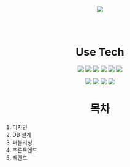 <p align="center">
  <img src="https://capsule-render.vercel.app/api?type=Waving&color=auto&height=300&section=header&text=Bicycle%20Project&fontSize=90" />
</p>
</br>
</br>

<h1 align="center">
  Use Tech
</h1>
<p align="center">
  <img src="https://img.shields.io/badge/Vue.js-4FC08D?style=flat-square&logo=Vue.js&logoColor=white"/>
  <img src="https://img.shields.io/badge/Vuetify.js 2.5.8-1867C0?style=flat-square&logo=Vuetify&logoColor=white"/>
  <img src="https://img.shields.io/badge/Node.js 14.17-339933?style=flat-square&logo=Node.js&logoColor=white"/>
  <img src="https://img.shields.io/badge/HTML5-E34F26?style=flat-square&logo=HTML5&logoColor=white"/>
  <img src="https://img.shields.io/badge/CSS3-1572B6?style=flat-square&logo=CSS3&logoColor=white"/>
  <img src="https://img.shields.io/badge/IntelliJ%20IDEA-000000?style=flat-square&logo=IntelliJ%20IDEA&logoColor=white"/>
</p>
<p align="center">
  <img src="https://img.shields.io/badge/MySQL 8.0-4479A1?style=flat-square&logo=MySQL&logoColor=white"/>
  <img src="https://img.shields.io/badge/Postman-FF6C37?style=flat-square&logo=Postman&logoColor=white"/>
  <img src="https://img.shields.io/badge/npm-CB3837?style=flat-square&logo=npm&logoColor=white"/>
  <img src="https://img.shields.io/badge/Express.js-000000?style=flat-square&logo=Express&logoColor=white"/>
</p>

<h1 align="center">
  목차
</h1>
<!-- <ul>
  <li>디자인</li>
  <li>DB설계</li>
  <li>백엔드</li>
  <li>프론트엔드</li>
  <li>퍼블리싱</li>
</ul> -->

1. 디자인
2. DB 설계
3. 퍼블리싱
4. 프론트엔드
5. 백엔드


